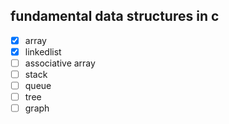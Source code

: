## fundamental data structures in c

- [x] array
- [x] linkedlist
- [ ] associative array
- [ ] stack
- [ ] queue
- [ ] tree
- [ ] graph
